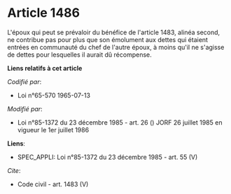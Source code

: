 # Article 1486

L'époux qui peut se prévaloir du bénéfice de l'article 1483, alinéa second, ne contribue pas pour plus que son émolument aux
dettes qui étaient entrées en communauté du chef de l'autre époux, à moins qu'il ne s'agisse de dettes pour lesquelles il
aurait dû récompense.

**Liens relatifs à cet article**

_Codifié par_:

  - Loi n°65-570 1965-07-13

_Modifié par_:

  - Loi n°85-1372 du 23 décembre 1985 - art. 26 () JORF 26 juillet 1985 en vigueur le 1er juillet 1986

**Liens**:

  - SPEC_APPLI: Loi n°85-1372 du 23 décembre 1985 - art. 55 (V)

_Cite_:

  - Code civil - art. 1483 (V)
